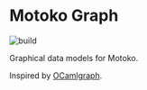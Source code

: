 # Motoko Graph

![build](https://github.com/matthewhammer/motoko-graph/workflows/build/badge.svg)

Graphical data models for Motoko.

Inspired by [OCamlgraph](http://ocamlgraph.lri.fr/index.en.html).